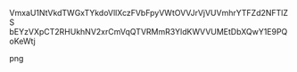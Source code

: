 VmxaU1NtVkdTWGxTYkdoVllXczFVbFpyVWtOVVJrVjVUVmhrYTFZd2NFTlZS
bEYzVXpCT2RHUkhNV2xrCmVqQTVRMmR3YldKWVVUMEtDbXQwY1E9PQoKeWtj

png